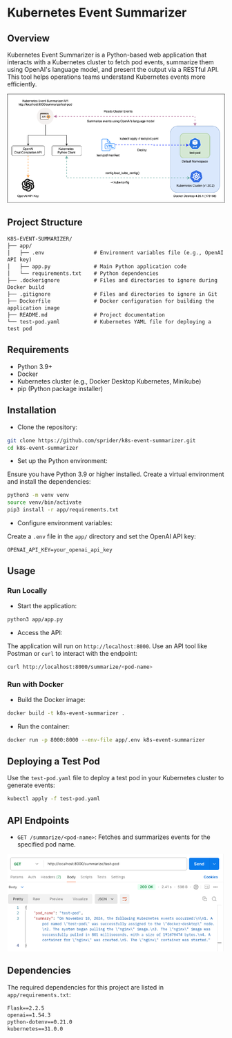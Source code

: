 # Kubernetes Event Summarizer

## Overview

Kubernetes Event Summarizer is a Python-based web application that interacts with a Kubernetes cluster to fetch pod events, summarize them using OpenAI's language model, and present the output via a RESTful API. This tool helps operations teams understand Kubernetes events more efficiently.

![kubernetes_event_summarizer.png](/kubernetes_event_summarizer.png)

## Project Structure

```plaintext
K8S-EVENT-SUMMARIZER/
├── app/
│   ├── .env                # Environment variables file (e.g., OpenAI API key)
│   ├── app.py              # Main Python application code
│   └── requirements.txt    # Python dependencies
├── .dockerignore           # Files and directories to ignore during Docker build
├── .gitignore              # Files and directories to ignore in Git
├── Dockerfile              # Docker configuration for building the application image
├── README.md               # Project documentation
└── test-pod.yaml           # Kubernetes YAML file for deploying a test pod
```

## Requirements

- Python 3.9+
- Docker
- Kubernetes cluster (e.g., Docker Desktop Kubernetes, Minikube)
- pip (Python package installer)

## Installation

- Clone the repository:

```bash
git clone https://github.com/sprider/k8s-event-summarizer.git
cd k8s-event-summarizer
```

- Set up the Python environment:

Ensure you have Python 3.9 or higher installed. Create a virtual environment and install the dependencies:

```bash
python3 -m venv venv
source venv/bin/activate
pip3 install -r app/requirements.txt
```

- Configure environment variables:

Create a `.env` file in the `app/` directory and set the OpenAI API key:

```plaintext
OPENAI_API_KEY=your_openai_api_key
```

## Usage

### Run Locally

- Start the application:

```bash
python3 app/app.py
```

- Access the API:

The application will run on `http://localhost:8000`. Use an API tool like Postman or `curl` to interact with the endpoint:

```bash
curl http://localhost:8000/summarize/<pod-name>
```

### Run with Docker

- Build the Docker image:

```bash
docker build -t k8s-event-summarizer .
```

- Run the container:

```bash
docker run -p 8000:8000 --env-file app/.env k8s-event-summarizer
```

## Deploying a Test Pod

Use the `test-pod.yaml` file to deploy a test pod in your Kubernetes cluster to generate events:

```bash
kubectl apply -f test-pod.yaml
```

## API Endpoints

- `GET /summarize/<pod-name>`: Fetches and summarizes events for the specified pod name.

![postman-output.png](/postman-output.png)

## Dependencies

The required dependencies for this project are listed in `app/requirements.txt`:

```plaintext
Flask==2.2.5
openai==1.54.3
python-dotenv==0.21.0
kubernetes==31.0.0
```
